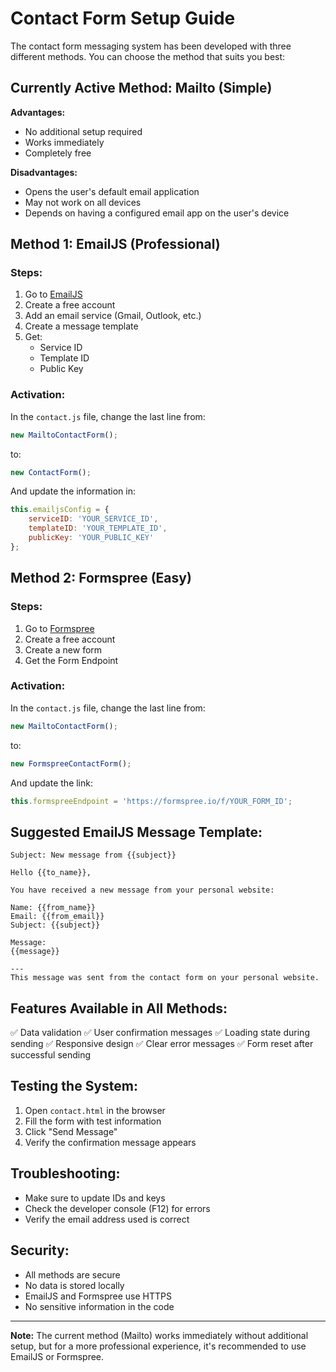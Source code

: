 # Contact Form Setup Guide

The contact form messaging system has been developed with three different methods. You can choose the method that suits you best:

## Currently Active Method: Mailto (Simple)

**Advantages:**
- No additional setup required
- Works immediately
- Completely free

**Disadvantages:**
- Opens the user's default email application
- May not work on all devices
- Depends on having a configured email app on the user's device

## Method 1: EmailJS (Professional)

### Steps:
1. Go to [EmailJS](https://www.emailjs.com/)
2. Create a free account
3. Add an email service (Gmail, Outlook, etc.)
4. Create a message template
5. Get:
   - Service ID
   - Template ID  
   - Public Key

### Activation:
In the `contact.js` file, change the last line from:
```javascript
new MailtoContactForm();
```
to:
```javascript
new ContactForm();
```

And update the information in:
```javascript
this.emailjsConfig = {
    serviceID: 'YOUR_SERVICE_ID',
    templateID: 'YOUR_TEMPLATE_ID', 
    publicKey: 'YOUR_PUBLIC_KEY'
};
```

## Method 2: Formspree (Easy)

### Steps:
1. Go to [Formspree](https://formspree.io/)
2. Create a free account
3. Create a new form
4. Get the Form Endpoint

### Activation:
In the `contact.js` file, change the last line from:
```javascript
new MailtoContactForm();
```
to:
```javascript
new FormspreeContactForm();
```

And update the link:
```javascript
this.formspreeEndpoint = 'https://formspree.io/f/YOUR_FORM_ID';
```

## Suggested EmailJS Message Template:

```
Subject: New message from {{subject}}

Hello {{to_name}},

You have received a new message from your personal website:

Name: {{from_name}}
Email: {{from_email}}
Subject: {{subject}}

Message:
{{message}}

---
This message was sent from the contact form on your personal website.
```

## Features Available in All Methods:

✅ Data validation
✅ User confirmation messages
✅ Loading state during sending
✅ Responsive design
✅ Clear error messages
✅ Form reset after successful sending

## Testing the System:

1. Open `contact.html` in the browser
2. Fill the form with test information
3. Click "Send Message"
4. Verify the confirmation message appears

## Troubleshooting:

- Make sure to update IDs and keys
- Check the developer console (F12) for errors
- Verify the email address used is correct

## Security:

- All methods are secure
- No data is stored locally
- EmailJS and Formspree use HTTPS
- No sensitive information in the code

---

**Note:** The current method (Mailto) works immediately without additional setup, but for a more professional experience, it's recommended to use EmailJS or Formspree.